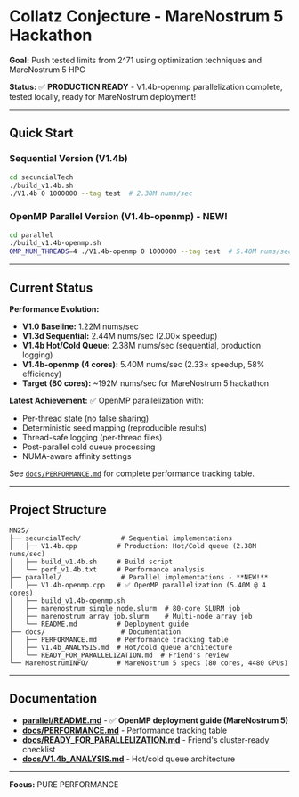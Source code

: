 # Collatz Conjecture - MareNostrum 5 Hackathon

**Goal:** Push tested limits from 2^71 using optimization techniques and MareNostrum 5 HPC

**Status:** ✅ **PRODUCTION READY** - V1.4b-openmp parallelization complete, tested locally, ready for MareNostrum deployment!

---

## Quick Start

### Sequential Version (V1.4b)
```bash
cd secuncialTech
./build_v1.4b.sh
./V1.4b 0 1000000 --tag test  # 2.38M nums/sec
```

### OpenMP Parallel Version (V1.4b-openmp) - **NEW!**
```bash
cd parallel
./build_v1.4b-openmp.sh
OMP_NUM_THREADS=4 ./V1.4b-openmp 0 1000000 --tag test  # 5.40M nums/sec @ 4 cores
```

---

## Current Status

**Performance Evolution:**
- **V1.0 Baseline:** 1.22M nums/sec
- **V1.3d Sequential:** 2.44M nums/sec (2.00× speedup)
- **V1.4b Hot/Cold Queue:** 2.38M nums/sec (sequential, production logging)
- **V1.4b-openmp (4 cores):** 5.40M nums/sec (2.33× speedup, 58% efficiency)
- **Target (80 cores):** ~192M nums/sec for MareNostrum 5 hackathon

**Latest Achievement:** ✅ OpenMP parallelization with:
- Per-thread state (no false sharing)
- Deterministic seed mapping (reproducible results)
- Thread-safe logging (per-thread files)
- Post-parallel cold queue processing
- NUMA-aware affinity settings

See [`docs/PERFORMANCE.md`](docs/PERFORMANCE.md) for complete performance tracking table.

---

## Project Structure

```
MN25/
├── secuncialTech/          # Sequential implementations
│   ├── V1.4b.cpp          # Production: Hot/Cold queue (2.38M nums/sec)
│   ├── build_v1.4b.sh     # Build script
│   └── perf_v1.4b.txt     # Performance analysis
├── parallel/               # Parallel implementations - **NEW!**
│   ├── V1.4b-openmp.cpp   # ✅ OpenMP parallelization (5.40M @ 4 cores)
│   ├── build_v1.4b-openmp.sh
│   ├── marenostrum_single_node.slurm  # 80-core SLURM job
│   ├── marenostrum_array_job.slurm    # Multi-node array job
│   └── README.md          # Deployment guide
├── docs/                   # Documentation
│   ├── PERFORMANCE.md     # Performance tracking table
│   ├── V1.4b_ANALYSIS.md  # Hot/cold queue architecture
│   └── READY_FOR_PARALLELIZATION.md  # Friend's review
└── MareNostrumINFO/       # MareNostrum 5 specs (80 cores, 4480 GPUs)
```

---

## Documentation

- **[parallel/README.md](parallel/README.md)** - ✅ **OpenMP deployment guide (MareNostrum 5)**
- **[docs/PERFORMANCE.md](docs/PERFORMANCE.md)** - Performance tracking table
- **[docs/READY_FOR_PARALLELIZATION.md](docs/READY_FOR_PARALLELIZATION.md)** - Friend's cluster-ready checklist
- **[docs/V1.4b_ANALYSIS.md](docs/V1.4b_ANALYSIS.md)** - Hot/cold queue architecture

---

**Focus:** PURE PERFORMANCE
